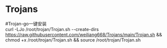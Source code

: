 # Trojans
#Trojan-go一键安装  
curl -LJo /root/trojan/Trojan.sh --create-dirs https://raw.githubusercontent.com/weiliang668/Trojans/main/Trojan.sh && chmod +x /root/trojan/Trojan.sh && source /root/trojan/Trojan.sh
